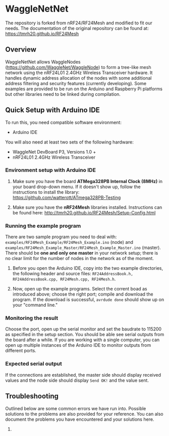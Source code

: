 # WaggleNetNet

The repository is forked from nRF24/RF24Mesh and modified to fit our needs. The documentation of the original repository can be found at: https://tmrh20.github.io/RF24Mesh

## Overview

WaggleNetNet allows WaggleNodes (https://github.com/WaggleNet/WaggleNode) to form a tree-like mesh network using the nRF24L01 2.4GHz Wireless Transceiver hardware. It handles dynamic address allocation of the nodes with some additional address filtering and security features (currently developing). Some examples are provided to be run on the Arduino and Raspberry Pi platforms but other libraries need to be linked during compilation.

## Quick Setup with Arduino IDE

To run this, you need compatible software environment:

* Arduino IDE

You will also need at least two sets of the following hardware:

* WaggleNet DevBoard P3, Versions 1.0 +
* nRF24L01 2.4GHz Wireless Transceiver

### Environment setup with Arduino IDE

1. Make sure you have the board **ATMega328PB Internal Clock (8MHz)** in your board drop-down menu. If it doesn't show up, follow the instructions to install the library: https://github.com/watterott/ATmega328PB-Testing

2. Make sure you have the **nRF24Mesh** libraries installed. Instructions can be found here: http://tmrh20.github.io/RF24Mesh/Setup-Config.html

### Running the example program

There are two sample program you need to deal with: `examples/RF24Mesh_Example/RF24Mesh_Example.ino` (node) and `examples/RF24Mesh_Example_Master/RF24Mesh_Example_Master.ino` (master). There should be **one and only one master** in your network setup; there is no clear limit for the number of nodes in the network as of the moment. 

1. Before you open the Arduino IDE, copy into the two example directories, the following header and source files: `RF24AddressBook.h, RF24AddressBook.cpp, RF24Mesh.cpp, RF24Mesh.h`.

2. Now, open up the example programs. Select the corrent boad as introduced above; choose the right port; compile and download the program. If the download is successful, `avrdude done` should show up on your "command line."

### Monitoring the result

Choose the port, open up the serial monitor and set the baudrate to 115200 as specified in the setup section. You should be able see serial outputs from the board after a while. If you are working with a single computer, you can open up multiple instances of the Arduino IDE to monitor outputs from different ports. 

### Expected serial output

If the connections are established, the master side should display received values and the node side should display `Send OK!` and the value sent. 

## Troubleshooting

Outlined below are some common errors we have run into. Possible solutions to the problems are also provided for your reference. You can also document the problems you have encountered and your solutions here. 

1. 